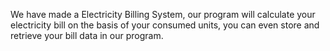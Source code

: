We have made a Electricity Billing System, our program will calculate your electricity bill on the basis of your consumed units, you can even store and retrieve your bill data in our program.
